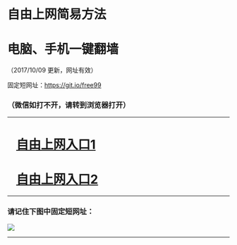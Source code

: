 ﻿# 自由上网简易方法

# 电脑、手机一键翻墙

（2017/10/09 更新，网址有效）

固定短网址：https://git.io/free99

### （微信如打不开，请转到浏览器打开）


***





# &nbsp;&nbsp; <a href="http://ft2403424095.fwq-tz-1001.info/fwqtz01.html?t=100900129150 " target="_blank">自由上网入口1</a>
# &nbsp;&nbsp; <a href="http://ft1967927489.fwq-tz-1002.info/fwqtz02.html?t=100900125802 " target="_blank">自由上网入口2</a>
***

### 请记住下图中固定短网址：

<img src="https://s3-us-west-2.amazonaws.com/fwq-1001/yjfq-20170905okok.png" /> 


***


